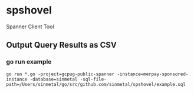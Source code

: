 # spshovel
Spanner Client Tool

## Output Query Results as CSV

### go run example

```
go run *.go -project=gcpug-public-spanner -instance=merpay-sponsored-instance -database=sinmetal -sql-file-path=/Users/sinmetal/go/src/github.com/sinmetal/spshovel/example.sql
```